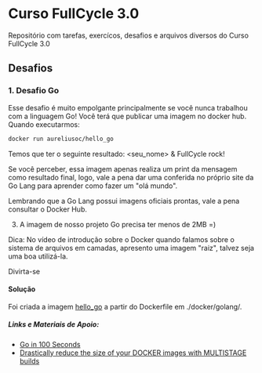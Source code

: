 # Curso FullCycle 3.0
Repositório com tarefas, exercícos, desafios e arquivos diversos do Curso FullCycle 3.0

## Desafios
### 1. Desafio Go
Esse desafio é muito empolgante principalmente se você nunca trabalhou com a linguagem Go!
Você terá que publicar uma imagem no docker hub. Quando executarmos:

```bash
docker run aureliusoc/hello_go
```

Temos que ter o seguinte resultado: <seu_nome> & FullCycle rock!

Se você perceber, essa imagem apenas realiza um print da mensagem como resultado final, logo, vale a pena dar uma conferida no próprio site da Go Lang para aprender como fazer um "olá mundo".

Lembrando que a Go Lang possui imagens oficiais prontas, vale a pena consultar o Docker Hub.

3) A imagem de nosso projeto Go precisa ter menos de 2MB =)

Dica: No vídeo de introdução sobre o Docker quando falamos sobre o sistema de arquivos em camadas, apresento uma imagem "raiz", talvez seja uma boa utilizá-la.

Divirta-se

#### Solução
Foi criada a imagem [hello_go](https://hub.docker.com/r/aureliusoc/hello_go) a partir do Dockerfile em ./docker/golang/.

##### Links e Materiais de Apoio:
* [Go in 100 Seconds](https://www.youtube.com/watch?v=446E-r0rXHI)
* [Drastically reduce the size of your DOCKER images with MULTISTAGE builds](https://www.youtube.com/watch?v=KLOdisHW8rQ)
